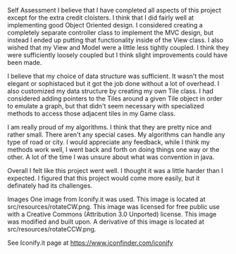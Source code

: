Self Assessment
I believe that I have completed all aspects of this project except for the
extra credit cloisters.
I think that I did fairly well at implementing good Object Oriented
design. I considered creating a completely separate controller class
to implement the MVC design, but instead I ended up putting that
functionality inside of the View class. I also wished that my View
and Model were a little less tightly coupled. I think they were sufficiently
loosely coupled but I think slight improvements could have been made.

I believe that my choice of data structure was sufficient. It wasn't the most
elegant or sophistaced but it got the job done without a lot of overhead.
I also customized my data structure by creating my own Tile class.
I had considered adding pointers to the Tiles around a given Tile object
in order to emulate a graph, but that didn't seem necessary with specialized
methods to access those adjacent tiles in my Game class.

I am really proud of my algorithms. I think that they are pretty nice and
rather small. There aren't any special cases. My algorithms can handle
any type of road or city. I would appreciate any feedback, while I think my
methods work well, I went back and forth on doing things one way or the other.
A lot of the time I was unsure about what was convention in java.

Overall I felt like this project went well. I thought it was a little harder
than I expected. I figured that this project would come more easily, but it
definately had its challenges.

Images
One image from Iconify.it was used. This image is located at
src/resources/rotateCW.png.
This image was licensed for free public use with a Creative Commons
(Attribution 3.0 Unported) license.
This image was modified and built upon.
A derivative of this image is located at src/resources/rotateCCW.png.

See Iconify.it page at https://www.iconfinder.com/iconify
